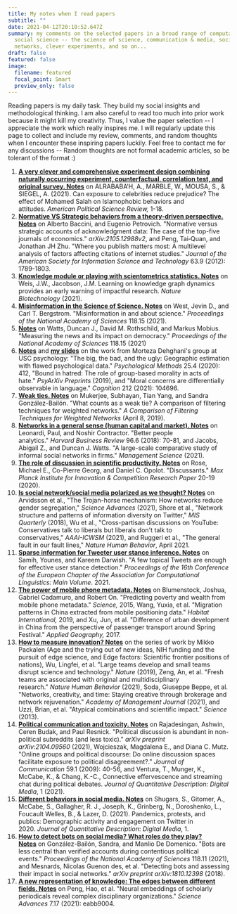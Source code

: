 ```yaml
---
title: My notes when I read papers
subtitle: ""
date: 2021-04-12T20:10:52.647Z
summary: my comments on the selected papers in a broad range of computational
  social science -- the science of science, communication & media, social data,
  networks, clever experiments, and so on...
draft: false
featured: false
image:
  filename: featured
  focal_point: Smart
  preview_only: false
---
```

Reading papers is my daily task. They build my social insights and methodological thinking. I am also careful to read too much into prior work because it might kill my creativity. Thus, I value the paper selection -- I appreciate the work which really inspires me. I will regularly update this page to collect and include my review, comments, and random thoughts when I encounter these inspiring papers luckily. Feel free to contact me for any discussions -- Random thoughts are not formal academic articles, so be tolerant of the format :)

1. **[A very clever and comprehensive experiment design combining naturally occurring experiment, counterfactual, correlation test, and original survey. Notes](https://docs.google.com/document/d/1rM68bBndxk0ZLIZDtsD2tx5RTAfCRrR6C2oagFGA9Hg/edit?usp=sharing)** on ALRABABA’H, A., MARBLE, W., MOUSA, S., & SIEGEL, A. (2021). Can exposure to celebrities reduce prejudice? The effect of Mohamed Salah on Islamophobic behaviors and attitudes. *American Political Science Review,* 1-18.
2. **[Normative VS Strategic behaviors from a theory-driven perspective. Notes](https://docs.google.com/document/d/1Fw07exF-QZers14kFyN-97f4A_fBoY1qf6vR0PnCtgQ/edit?usp=sharing)** on Alberto Baccini, and Eugenio Petrovich. "Normative versus strategic accounts of acknowledgment data: The case of the top-five journals of economics." *arXiv:2105.12988v2*, and Peng, Tai‐Quan, and Jonathan JH Zhu. "Where you publish matters most: A multilevel analysis of factors affecting citations of internet studies." *Journal of the American Society for Information Science and Technology* 63.9 (2012): 1789-1803.
3. **[Knowledge module or playing with scientometrics statistics. Notes](https://docs.google.com/document/d/12j9L1VLTzxrCSpOkngMbhpQWMpoAxI6SqwxOiq05x1w/edit?usp=sharing)** on Weis, J.W., Jacobson, J.M. Learning on knowledge graph dynamics provides an early warning of impactful research. *Nature Biotechnology* (2021). 
4. **[Misinformation in the Science of Science. Notes](https://docs.google.com/document/d/1sT-oseC9EVJUbXNXmLZn2tWmftyoFkYumTtr-7voH4A/edit?usp=sharing)** on West, Jevin D., and Carl T. Bergstrom. "Misinformation in and about science." *Proceedings of the National Academy of Sciences* 118.15 (2021).
5. **[Notes](https://docs.google.com/document/d/1E6Idk6wvX1yZkQtt74o_LO753MmSSfJT8j_yHfjyopk/edit?usp=sharing)** on Watts, Duncan J., David M. Rothschild, and Markus Mobius. "Measuring the news and its impact on democracy." *Proceedings of the National Academy of Sciences* 118.15 (2021)
6. **[Notes](https://docs.google.com/document/d/13urhFb0HOk2Ah75m_y7Yzlh0X9ZeqKFu2HdY0SI4L0o/edit?usp=sharing)** and **[my slides](https://www.dropbox.com/s/atmm1d8tkhca2su/Presentation_honglin.pptx?dl=0)** on the work from Morteza Dehghani's group at USC psychology: "The big, the bad, and the ugly: Geographic estimation with flawed psychological data." *Psychological Methods* 25.4 (2020): 412, "Bound in hatred: The role of group-based morality in acts of hate." *PsyArXiv Preprints* (2019), and "Moral concerns are differentially observable in language." *Cognition* 212 (2021): 104696.
7. **[Weak ties. Notes](https://docs.google.com/document/d/1iEJisbx1SUmeFBFMRKi2SNXBpM0D74BcUHgpb7kIb74/edit?usp=sharing)** on Mukerjee, Subhayan, Tian Yang, and Sandra González-Bailón. "What counts as a weak tie? A comparison of filtering techniques for weighted networks." *A Comparison of Filtering Techniques for Weighted Networks* (April 8, 2019).
8. **[Networks in a general sense (human capital and market). Notes](https://docs.google.com/document/d/1d48_RqVz-7pBdyerMhx5VZUcPwSaS6G-RYBY1RBDdGE/edit?usp=sharing)** on Leonardi, Paul, and Noshir Contractor. "Better people analytics." *Harvard Business Review* 96.6 (2018): 70-81, and Jacobs, Abigail Z., and Duncan J. Watts. "A large-scale comparative study of informal social networks in firms." *Management Science* (2021).
9. **[The role of discussion in scientific productivity. Notes](https://docs.google.com/document/d/1tZik2EL_YxshCLdMJN3BtBK-6H-kTgggsb3xs8GYTqE/edit?usp=sharing)** on Rose, Michael E., Co-Pierre Georg, and Daniel C. Opolot. "Discussants." *Max Planck Institute for Innovation & Competition Research Paper* 20-19 (2020).
10. **[Is social network/social media polarized as we thought? Notes](https://docs.google.com/document/d/1nqBvLI-mjJOfFdFQ7FZ8BUjgAtVxsEQbOtTAolm78jo/edit?usp=sharing)** on Arvidsson et al., "The Trojan-horse mechanism: How networks reduce gender segregation," *Science Advances* (2021), Shore et al., "Network structure and patterns of information diversity on Twitter," *MIS Quarterly* (2018), Wu et al., "Cross-partisan discussions on YouTube: Conservatives talk to liberals but liberals don't talk to conservatives," *AAAI-ICWSM* (2021), and Ruggeri et al., "The general fault in our fault lines," *Nature Human Behavior*, April 2021.
11. **[Sparse information for Tweeter user stance inference. Notes](https://docs.google.com/document/d/1yHTyJK6cf6wOleXhdeA6s0KhJDibWVlWt71TcWEiROI/edit?usp=sharing)** on Samih, Younes, and Kareem Darwish. "A few topical Tweets are enough for effective user stance detection." *Proceedings of the 16th Conference of the European Chapter of the Association for Computational Linguistics: Main Volume*. 2021.
12. **[The power of mobile phone metadata. Notes](https://docs.google.com/document/d/1DxiiwjtAF06f-kldl6wXxbPxyGR5Q7kli0vq5ga9Pgo/edit?usp=sharing)** on Blumenstock, Joshua, Gabriel Cadamuro, and Robert On. "Predicting poverty and wealth from mobile phone metadata." *Science,* 2015, Wang, Yuxia, et al. "Migration patterns in China extracted from mobile positioning data." *Habitat International,* 2019, and Xu, Jun, et al. "Difference of urban development in China from the perspective of passenger transport around Spring Festival." *Applied Geography,* 2017.
13. **[How to measure innovation? Notes](https://docs.google.com/document/d/1dEt1CA1rZ2eM9h1LcoBCGd4u7W5oixQfdl5MGGCrYrg/edit?usp=sharing)** on the series of work by Mikko Packalen (Age and the trying out of new ideas, NIH funding and the pursuit of edge science, and Edge factors: Scientific frontier positions of nations), Wu, Lingfei, et al. "Large teams develop and small teams disrupt science and technology." *Nature* (2019), Zeng, An, et al. "Fresh teams are associated with original and multidisciplinary research." *Nature Human Behavior* (2021), Soda, Giuseppe Beppe, et al. "Networks, creativity, and time: Staying creative through brokerage and network rejuvenation." *Academy of Management Journal* (2021), and Uzzi, Brian, et al. "Atypical combinations and scientific impact." *Science* (2013).
14. **[Political communication and toxicity. Notes](https://docs.google.com/document/d/17NuWm7h1P_pWX_U8g1hgFWrMi9Q6FcgAW8Y3bRZd4m8/edit?usp=sharing)** on Rajadesingan, Ashwin, Ceren Budak, and Paul Resnick. "Political discussion is abundant in non-political subreddits (and less toxic)." *arXiv preprint arXiv:2104.09560* (2021), Wojcieszak, Magdalena E., and Diana C. Mutz. "Online groups and political discourse: Do online discussion spaces facilitate exposure to political disagreement?." *Journal of Communication* 59.1 (2009): 40-56, and Ventura, T., Munger, K., McCabe, K., & Chang, K.-C., Connective effervescence and streaming chat during political debates. *Journal of Quantitative Description: Digital Media*, 1 (2021).
15. **[Different behaviors in social media. Notes](https://docs.google.com/document/d/1BhMzVBUErS6z85fTkz5CQmrlDmsoaH3rlSQYuOaqges/edit?usp=sharing)** on Shugars, S., Gitomer, A., McCabe, S., Gallagher, R. J., Joseph, K., Grinberg, N., Doroshenko, L., Foucault Welles, B., & Lazer, D. (2021). Pandemics, protests, and publics: Demographic activity and engagement on Twitter in 2020. *Journal of Quantitative Description*: *Digital Media*, 1.
16. **[How to detect bots on social media? What roles do they play? Notes](https://docs.google.com/document/d/1CWwYyO6MX25JawrJvk4dctAxJ_sSPi_nla-Umjpj96U/edit?usp=sharing)** on González-Bailón, Sandra, and Manlio De Domenico. "Bots are less central than verified accounts during contentious political events." *Proceedings of the National Academy of Sciences* 118.11 (2021), and Mesnards, Nicolas Guenon des, et al. "Detecting bots and assessing their impact in social networks." *arXiv preprint arXiv:1810.12398* (2018).
17. **[A new representation of knowledge: The edges between different fields. Notes](https://docs.google.com/document/d/1zx7mq7K8yH5Sadv8WLZN02P5718lCyMH_-BkxFQhaek/edit?usp=sharing)** on Peng, Hao, et al. "Neural embeddings of scholarly periodicals reveal complex disciplinary organizations." *Science Advances* 7.17 (2021): eabb9004.